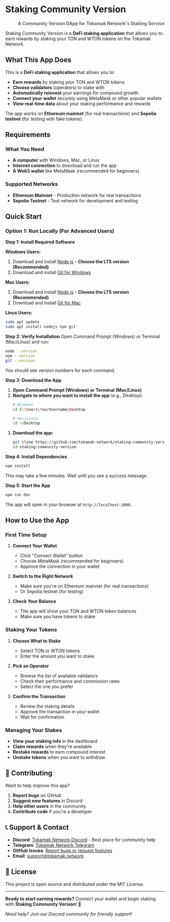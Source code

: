 # Staking Community Version

> **A Community Version DApp for Tokamak Network's Staking Service**

Staking Community Version is a **DeFi staking application** that allows you to earn rewards by staking your TON and WTON tokens on the Tokamak Network.

## What This App Does

This is a **DeFi staking application** that allows you to:

- **Earn rewards** by staking your TON and WTON tokens
- **Choose validators** (operators) to stake with
- **Automatically reinvest** your earnings for compound growth
- **Connect your wallet** securely using MetaMask or other popular wallets
- **View real-time data** about your staking performance and rewards

The app works on **Ethereum mainnet** (for real transactions) and **Sepolia testnet** (for testing with fake tokens).

## Requirements

### What You Need
- **A computer** with Windows, Mac, or Linux
- **Internet connection** to download and run the app
- **A Web3 wallet** like MetaMask (recommended for beginners)

### Supported Networks
- **Ethereum Mainnet** - Production network for real transactions
- **Sepolia Testnet** - Test network for development and testing

## Quick Start

### Option 1: Run Locally (For Advanced Users)


**Step 1: Install Required Software**

**Windows Users:**
1. Download and install [Node.js](https://nodejs.org/) - **Choose the LTS version (Recommended)**
2. Download and install [Git for Windows](https://git-scm.com/download/win)

**Mac Users:**
1. Download and install [Node.js](https://nodejs.org/) - **Choose the LTS version (Recommended)**
2. Download and install [Git for Mac](https://git-scm.com/download/mac)

**Linux Users:**
```bash
sudo apt update
sudo apt install nodejs npm git
```

**Step 2: Verify Installation**
Open Command Prompt (Windows) or Terminal (Mac/Linux) and run:
```bash
node --version
npm --version
git --version
```
You should see version numbers for each command.

**Step 3: Download the App**
1. **Open Command Prompt (Windows) or Terminal (Mac/Linux)**
2. **Navigate to where you want to install the app** (e.g., Desktop):
   ```bash
   # Windows
   cd C:\Users\YourUsername\Desktop
   
   # Mac/Linux
   cd ~/Desktop
   ```
3. **Download the app:**
   ```bash
   git clone https://github.com/tokamak-network/staking-community-version.git
   cd staking-community-version
   ```

**Step 4: Install Dependencies**
```bash
npm install
```
This may take a few minutes. Wait until you see a success message.

**Step 5: Start the App**
```bash
npm run dev
```

The app will open in your browser at `http://localhost:3000`.

<!-- #### Option 2: Docker Installation (Easier, No Software Installation Required)

**What is Docker?**
Docker is a tool that packages everything needed to run an application into a "container" - like a pre-built box that contains everything the app needs.

**Step 1: Install Docker**

**Windows Users:**
1. Download [Docker Desktop for Windows](https://www.docker.com/products/docker-desktop/)
2. Install and restart your computer
3. Start Docker Desktop (it will appear in your system tray)

**Mac Users:**
1. Download [Docker Desktop for Mac](https://www.docker.com/products/docker-desktop/)
2. Install and restart your computer
3. Start Docker Desktop (it will appear in your menu bar)

**Linux Users:**
```bash
curl -fsSL https://get.docker.com -o get-docker.sh
sudo sh get-docker.sh
sudo usermod -aG docker $USER
# Log out and log back in
```

**Step 2: Verify Docker Installation**
Open Command Prompt (Windows) or Terminal (Mac/Linux) and run:
```bash
docker --version
docker-compose --version
```

**Step 3: Download and Run the App**
1. **Open Command Prompt (Windows) or Terminal (Mac/Linux)**
2. **Navigate to where you want to install the app:**
   ```bash
   # Windows
   cd C:\Users\YourUsername\Desktop
   
   # Mac/Linux
   cd ~/Desktop
   ```
3. **Download the app:**
   ```bash
   git clone https://github.com/tokamak-network/staking-community-version.git
   cd staking-community-version
   ```
4. **Run with Docker:**
   ```bash
   docker run -p 3000:3000 -v $(pwd):/app -w /app node:18 npm install
   docker run -p 3000:3000 -v $(pwd):/app -w /app node:18 npm run dev
   ```

**Note for Windows Users:** Replace `$(pwd)` with `%cd%` in the commands above.

The app will be available at `http://localhost:3000`. -->

<!-- ## 🔧 Troubleshooting

### Common Issues

#### 1. Wallet Connection Problems
- **Make sure MetaMask is installed** and unlocked
- **Check if you're on the right network** (Ethereum mainnet or Sepolia testnet)
- **Try refreshing the page** if the connection fails

#### 2. App Won't Start
- **Check if Node.js is installed** by running `node --version` in terminal
- **Make sure you're in the right folder** (staking-community-version)
- **Try deleting the `node_modules` folder** and running `npm install` again

#### 3. Can't See Your Tokens
- **Make sure you have TON or WTON tokens** in your wallet
- **Check if you're connected to the right network**
- **Verify your wallet is connected** to the app

#### 4. Docker Issues
- **Make sure Docker Desktop is running** (check system tray/menu bar)
- **Try restarting Docker Desktop** if commands fail
- **For Windows users**, make sure WSL2 is enabled -->

## How to Use the App

### First Time Setup

1. **Connect Your Wallet**
   - Click "Connect Wallet" button
   - Choose MetaMask (recommended for beginners)
   - Approve the connection in your wallet

2. **Switch to the Right Network**
   - Make sure you're on Ethereum mainnet (for real transactions)
   - Or Sepolia testnet (for testing)

3. **Check Your Balance**
   - The app will show your TON and WTON token balances
   - Make sure you have tokens to stake

### Staking Your Tokens

1. **Choose What to Stake**
   - Select TON or WTON tokens
   - Enter the amount you want to stake

2. **Pick an Operator**
   - Browse the list of available validators
   - Check their performance and commission rates
   - Select the one you prefer

3. **Confirm the Transaction**
   - Review the staking details
   - Approve the transaction in your wallet
   - Wait for confirmation

### Managing Your Stakes

- **View your staking info** in the dashboard
- **Claim rewards** when they're available
- **Restake rewards** to earn compound interest
- **Unstake tokens** when you want to withdraw

<!-- ## 🚀 Deployment

### For End Users

You don't need to worry about deployment! Just use the live app or follow the local setup instructions above.

### For Developers

If you're a developer and want to deploy this app:

#### Vercel (Easiest)
1. Install Vercel CLI: `npm i -g vercel`
2. Run: `vercel`
3. Follow the prompts

#### Docker
1. Build: `docker build -t staking-community-version .`
2. Run: `docker run -p 3000:3000 staking-community-version` -->

## 🤝 Contributing

Want to help improve this app?

1. **Report bugs** on GitHub
2. **Suggest new features** in Discord
3. **Help other users** in the community
4. **Contribute code** if you're a developer

## 📞 Support & Contact

- **Discord**: [Tokamak Network Discord](https://discord.gg/tokamak) - Best place for community help
- **Telegram**: [Tokamak Network Telegram](https://t.me/tokamak_network)
- **GitHub Issues**: [Report bugs or request features](https://github.com/tokamak-network/staking-community-version/issues)
- **Email**: support@tokamak.network

## 📄 License

This project is open source and distributed under the MIT License.

---

**Ready to start earning rewards?** Connect your wallet and begin staking with **Staking Community Version**! 🚀

*Need help? Join our Discord community for friendly support!*

